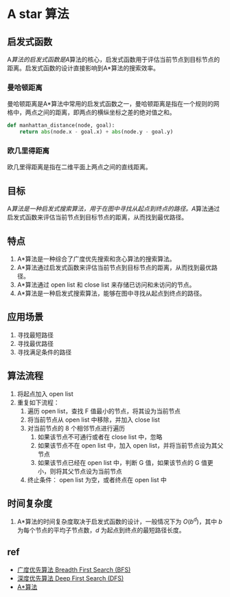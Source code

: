# A star 算法

## 启发式函数

A*算法的启发式函数是A*算法的核心，启发式函数用于评估当前节点到目标节点的距离。启发式函数的设计直接影响到A*算法的搜索效率。

### 曼哈顿距离

曼哈顿距离是A*算法中常用的启发式函数之一，曼哈顿距离是指在一个规则的网格中，两点之间的距离，即两点的横纵坐标之差的绝对值之和。

```python
def manhattan_distance(node, goal):
    return abs(node.x - goal.x) + abs(node.y - goal.y)
```

### 欧几里得距离

欧几里得距离是指在二维平面上两点之间的直线距离。

## 目标

A*算法是一种启发式搜索算法，用于在图中寻找从起点到终点的路径。A*算法通过启发式函数来评估当前节点到目标节点的距离，从而找到最优路径。

## 特点

1. A*算法是一种综合了广度优先搜索和贪心算法的搜索算法。
2. A*算法通过启发式函数来评估当前节点到目标节点的距离，从而找到最优路径。
3. A*算法通过 open list 和 close list 来存储已访问和未访问的节点。
4. A*算法是一种启发式搜索算法，能够在图中寻找从起点到终点的路径。

## 应用场景

1. 寻找最短路径
2. 寻找最优路径
3. 寻找满足条件的路径

## 算法流程

1. 将起点加入 open list
2. 重复如下流程：
   1. 遍历 open list，查找 F 值最小的节点，将其设为当前节点
   2. 将当前节点从 open list 中移除，并加入 close list
   3. 对当前节点的 8 个相邻节点进行遍历
      1. 如果该节点不可通行或者在 close list 中，忽略
      2. 如果该节点不在 open list 中，加入 open list，并将当前节点设为其父节点
      3. 如果该节点已经在 open list 中，判断 G 值，如果该节点的 G 值更小，则将其父节点设为当前节点
   4. 终止条件： open list 为空，或者终点在 open list 中

## 时间复杂度

1. A*算法的时间复杂度取决于启发式函数的设计，一般情况下为 $O(b^d)$，其中 $b$ 为每个节点的平均子节点数，$d$ 为起点到终点的最短路径长度。

## ref

- [广度优先算法 Breadth First Search (BFS)](algo-bfs.md)
- [深度优先算法 Deep First Search (DFS)](algo-dfs.md)
- [A*算法](algo-a-star.md)
